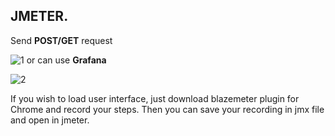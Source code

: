 JMETER.
---
Send **POST/GET** request

![1](https://user-images.githubusercontent.com/26840848/48677594-2f831700-eb88-11e8-96da-89fc9c60c99a.png)
or can use **Grafana**

![2](https://user-images.githubusercontent.com/26840848/48677596-3dd13300-eb88-11e8-9e64-9ae42e4641c9.png)


If you wish to load user interface, just download blazemeter plugin for Chrome and record your steps.
Then you can save your recording in jmx file and open in jmeter.
